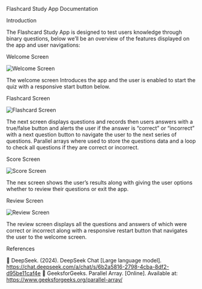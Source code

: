 Flashcard Study App Documentation

Introduction 

The Flashcard Study App is designed to test users knowledge through binary questions, below we’ll be an overview of the features displayed on the app and user navigations:

Welcome Screen
 
![Welcome Screen](https://github.com/user-attachments/assets/3bcc6074-aea3-449d-95a9-19cdceccb949)

The welcome screen Introduces the app and the user is enabled to start the quiz with a responsive start button below.

Flashcard Screen

 ![Flashcard Screen](https://github.com/user-attachments/assets/a6190cbe-050f-4ea1-af48-641ea5c72a45)

The next screen displays questions and records then users answers with a true/false button and alerts the user if the answer is “correct” or “incorrect” with a next question button to navigate the user to the next series of questions. Parallel arrays where used to store the questions data and a loop to check all questions if they are correct or incorrect.

Score Screen

 ![Score Screen](https://github.com/user-attachments/assets/45bd7fa3-1e5a-4f5e-8d79-765cd11282d5)


The nex screen shows the user’s results along with giving the user options whether to review their questions or exit the app.






Review Screen
 
![Review Screen](https://github.com/user-attachments/assets/871296e6-3b9e-4ff8-90d0-866be7217799)

The review screen displays all the questions and answers of which were correct or incorrect along with a responsive restart button that navigates the user to the welcome screen.






References

	DeepSeek. (2024). DeepSeek Chat [Large language model]. https://chat.deepseek.com/a/chat/s/6b2a5816-2798-4cba-8df2-d95be11caf4e
	GeeksforGeeks. Parallel Array. [Online]. Available at: https://www.geeksforgeeks.org/parallel-array/
